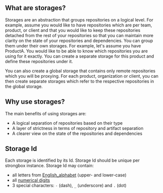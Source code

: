 ## What are storages?

Storages are an abstraction that groups repositories on a logical level. For example, assume you would like to have repositories which are per team, product, or client and that you would like to keep these repositories detached from the rest of your repositories so that you can maintain more clarity on the state of your repositories and dependencies. You can group them under their own storages. For example, let's assume you have ProductA. You would like to be able to know which repositories you are using for it exactly. You can create a separate storage for this product and define these repositories under it.

You can also create a global storage that contains only remote repositories which you will be proxying. For each product, organization or client, you can then create separate storages which refer to the respective repositories in the global storage.

## Why use storages?

The main benefits of using storages are:

- A logical separation of repositories based on their type
- A layer of strictness in terms of repository and artifact separation
- A clearer view on the state of the repositories and dependencies

## Storage Id

Each storage is identified by its Id. Storage Id should be unique per strongbox instance. Storage Id may contain:

- all letters from [English_alphabet](https://en.wikipedia.org/wiki/English_alphabet) (upper- and lower-case)
- all [numerical digits](https://en.wikipedia.org/wiki/Numerical_digit)
- 3 special characters: `-` (dash), `_` (underscore) and `.` (dot)


